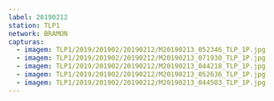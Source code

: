 ```yaml
---
label: 20190212
station: TLP1
network: BRAMON
capturas:
  - imagem: TLP1/2019/201902/20190212/M20190213_052346_TLP_1P.jpg
  - imagem: TLP1/2019/201902/20190212/M20190213_071930_TLP_1P.jpg
  - imagem: TLP1/2019/201902/20190212/M20190213_044218_TLP_1P.jpg
  - imagem: TLP1/2019/201902/20190212/M20190213_052636_TLP_1P.jpg
  - imagem: TLP1/2019/201902/20190212/M20190213_044503_TLP_1P.jpg
---
```


